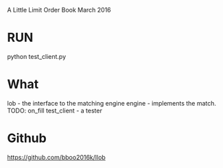 

A Little Limit Order Book
March 2016

RUN
===
python test_client.py

What
====
lob         - the interface to the matching engine
engine      - implements the match.  TODO: on_fill 
test_client - a tester


Github
======
https://github.com/bboo2016k/llob

